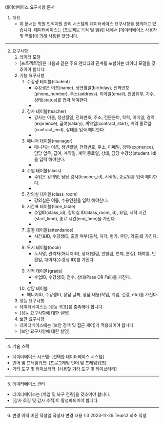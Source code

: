 데이터베이스 요구사항 문서
1. 개요
   - 이 문서는 학원 인적자원 관리 시스템의 데이터베이스 요구사항을 정의하고 있습니다. 데이터베이스는 [프로젝트 목적 및 범위]  내에서 [데이터베이스 사용자 및 역할]에 의해 사용될 것입니다.
---
2. 요구사항
   1. 데이터 모델
   - [프로젝트명]은 다음과 같은 주요 엔터티와 관계를 포함하는 데이터 모델을 갖추어야 합니다:
   2. 기능 요구사항
      1. 수강생 테이블(student)
         - 수강생은 이름(name), 생년월일(birthday), 전화번호(phone_number), 주소(address), 이메일(email), 전공유무, 기수, 상태(status)를 입력 해야한다.
         -
      2. 강사 테이블(teacher)
         - 강사는 이름, 생년월일, 전화번호, 주소, 전문분야, 학력, 이메일, 경력(exprience), 급여(salary), 계약일(contract_start), 계약 종료일(contract_end), 상태를 입력 해야한다.
         - 
      3. 매니저 테이블(manager)
         - 매니저는 이름, 생년월일, 전화번호, 주소, 이메일, 경력(exprience), 담당 업무, 급여, 계약일, 계약 종료일, 상태, 담당 수강생(student_id)을 입력 해야한다.
         - 
      4. 수업 테이블(class)
         - 수업은 강의명, 담당 강사(teacher_id), 시작일, 종료일를 입력 해야한다.
         - 
      5. 강의실 테이블(class_room)
         - 강의실은 이름, 수용인원을 입력 해야한다.
      6. 시간표 테이블(time_table)
         - 수업ID(class_id), 강의실 ID(class_room_id), 요일, 시작 시간(start_time), 종료 시간(end_time)을 가진다.
         - 
      7. 출결 테이블(attendance)
         - 시간표ID, 수강생ID, 출결 여부(출석, 지각, 병가, 무단, 외출)를 가진다.
         - 
      8. 도서 테이블(book)
         - 도서명, 관리자(매니저ID), 상태(빌림, 안빌림, 연체, 분실), 대여일, 반환일, 대여자(수강생 ID)를 가진다.
         - 
      9. 성적 테이블(grade)
         - 수업ID, 수강생ID, 점수, 상태(Pass OR Fail)를 가진다.
         - 
      10. 상담 테이블
         - 매니저ID, 수강생ID, 상담 날짜, 상담 내용(학업, 취업, 건강, etc)를 가진다.
   3. 성능 요구사항
   - 데이터베이스는 [성능 목표]를 충족해야 합니다.
   - [성능 요구사항에 대한 설명]
   4. 보안 요구사항 
   - 데이터베이스에는 [보안 정책 및 접근 제어]가 적용되어야 합니다.
   - [보안 요구사항에 대한 설명]
---
4. 기술 스택
- 데이터베이스 시스템: [선택한 데이터베이스 시스템]
- 언어 및 프레임워크: [프로그래밍 언어 및 프레임워크]
- 기타 도구 및 라이브러리: [사용할 기타 도구 및 라이브러리]
---
5. 데이터베이스 관리
- 데이터베이스는 [백업 및 복구 전략]을 갖추어야 합니다.
- [감사 로깅 및 감사 추적]이 활성화되어야 합니다.
---
6. 변경 이력
버전	작성일	작성자	변경 내용
1.0	2023-11-29	Team2	최초 작성
